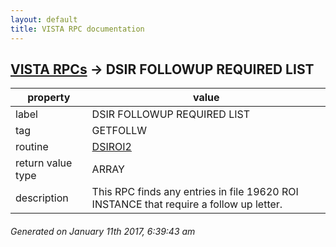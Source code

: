 ```yaml
---
layout: default
title: VISTA RPC documentation
---
```




## [VISTA RPCs](TableOfContent.md) &#8594; DSIR FOLLOWUP REQUIRED LIST 

 property | value 
--- | --- 
 label | DSIR FOLLOWUP REQUIRED LIST
 tag | GETFOLLW
 routine | [DSIROI2](http://code.osehra.org/dox/Routine_DSIROI2_source.html)
 return value type | ARRAY
 description | This RPC finds any entries in file 19620 ROI INSTANCE that require a follow up letter.




 ###### Generated on January 11th 2017, 6:39:43 am